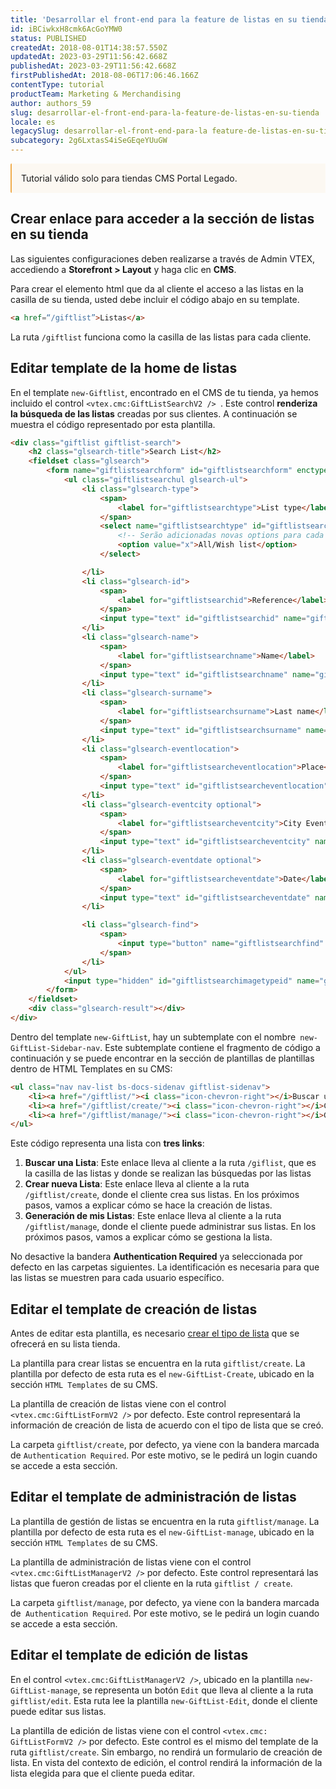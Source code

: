 ```yaml
---
title: 'Desarrollar el front-end para la feature de listas en su tienda'
id: iBCiwkxH8cmk6AcGoYMW0
status: PUBLISHED
createdAt: 2018-08-01T14:38:57.550Z
updatedAt: 2023-03-29T11:56:42.668Z
publishedAt: 2023-03-29T11:56:42.668Z
firstPublishedAt: 2018-08-06T17:06:46.166Z
contentType: tutorial
productTeam: Marketing & Merchandising
author: authors_59
slug: desarrollar-el-front-end-para-la-feature-de-listas-en-su-tienda
locale: es
legacySlug: desarrollar-el-front-end-para-la feature-de-listas-en-su-tienda
subcategory: 2g6LxtasS4iSeGEqeYUuGW
---
```


<div style="background-color:#FCF8F2; border-left: 2px solid #F0AD4E; border-top-left-radius: 2px; border-bottom-left-radius: 2px; padding: 15px; margin-bottom: 10px">
Tutorial válido solo para tiendas CMS Portal Legado.
</div>

## Crear enlace para acceder a la sección de listas en su tienda
Las siguientes configuraciones deben realizarse a través de Admin VTEX, accediendo a **Storefront > Layout** y haga clic en **CMS**.

Para crear el elemento html que da al cliente el acceso a las listas en la casilla de su tienda, usted debe incluir el código abajo en su template.

```html
<a href=“/giftlist”>Listas</a>
```

La ruta `/giftlist` funciona como la casilla de las listas para cada cliente.

## Editar template de la home de listas

En el template `new-Giftlist`, encontrado en el CMS de tu tienda, ya hemos incluido el control `<vtex.cmc:GiftListSearchV2 /> `. Este control __renderiza la búsqueda de las listas__ creadas por sus clientes. A continuación se muestra el código representado por esta plantilla.

```html
<div class="giftlist giftlist-search">
    <h2 class="glsearch-title">Search List</h2>
    <fieldset class="glsearch">
        <form name="giftlistsearchform" id="giftlistsearchform" enctype="multipart/form-data">
            <ul class="giftlistsearchul glsearch-ul">
                <li class="glsearch-type">
                    <span>
                        <label for="giftlistsearchtype">List type</label>
                    </span>
                    <select name="giftlistsearchtype" id="giftlistsearchtype">
                        <!-- Serão adicionadas novas options para cada tipo de lista criado no admin-->
                        <option value="x">All/Wish list</option>
                    </select>

                </li>
                <li class="glsearch-id">
                    <span>
                        <label for="giftlistsearchid">Reference</label>
                    </span>
                    <input type="text" id="giftlistsearchid" name="giftlistsearchid" placeholder="reference">
                </li>
                <li class="glsearch-name">
                    <span>
                        <label for="giftlistsearchname">Name</label>
                    </span>
                    <input type="text" id="giftlistsearchname" name="giftlistsearchname" placeholder="name">
                </li>
                <li class="glsearch-surname">
                    <span>
                        <label for="giftlistsearchsurname">Last name</label>
                    </span>
                    <input type="text" id="giftlistsearchsurname" name="giftlistsearchsurname" placeholder="last name">
                </li>
                <li class="glsearch-eventlocation">
                    <span>
                        <label for="giftlistsearcheventlocation">Place</label>
                    </span>
                    <input type="text" id="giftlistsearcheventlocation" name="giftlistsearcheventlocation" placeholder="place">
                </li>
                <li class="glsearch-eventcity optional">
                    <span>
                        <label for="giftlistsearcheventcity">City Event</label>
                    </span>
                    <input type="text" id="giftlistsearcheventcity" name="giftlistsearcheventcity" placeholder="city event">
                </li>
                <li class="glsearch-eventdate optional">
                    <span>
                        <label for="giftlistsearcheventdate">Date</label>
                    </span>
                    <input type="text" id="giftlistsearcheventdate" name="giftlistsearcheventdate" placeholder="date">
                </li>

                <li class="glsearch-find">
                    <span>
                        <input type="button" name="giftlistsearchfind" id="giftlistsearchfind" value="Search" class="btn">
                    </span>
                </li>
            </ul>
            <input type="hidden" id="giftlistsearchimagetypeid" name="giftlistsearchimagetypeid" value="3">
        </form>
    </fieldset>
    <div class="glsearch-result"></div>
</div>
```

Dentro del template `new-GiftList`, hay un subtemplate con el nombre` new-GiftList-Sidebar-nav`. Este subtemplate contiene el fragmento de código a continuación y se puede encontrar en la sección de plantillas de plantillas dentro de HTML Templates en su CMS:

```html
<ul class="nav nav-list bs-docs-sidenav giftlist-sidenav">
    <li><a href="/giftlist/"><i class="icon-chevron-right"></i>Buscar una Lista</a></li>
    <li><a href="/giftlist/create/"><i class="icon-chevron-right"></i>Crear nueva Lista</a></li>
    <li><a href="/giftlist/manage/"><i class="icon-chevron-right"></i>Gestionar mis Listas</a></li>
</ul>
```

Este código representa una lista con __tres links__:

1. __Buscar una Lista__: Este enlace lleva al cliente a la ruta `/giflist`, que es la casilla de las listas y donde se realizan las búsquedas por las listas
2. __Crear nueva Lista__: Este enlace lleva al cliente a la ruta `/giftlist/create`, donde el cliente crea sus listas. En los próximos pasos, vamos a explicar cómo se hace la creación de listas.
3. __Generación de mis Listas__: Este enlace lleva al cliente a la ruta `/giftlist/manage`, donde el cliente puede administrar sus listas. En los próximos pasos, vamos a explicar cómo se gestiona la lista.

<div class="alert alert-danger">
No desactive la bandera <strong>Authentication Required</strong> ya seleccionada por defecto en las carpetas siguientes. La identificación es necesaria para que las listas se muestren para cada usuario específico.
</div>

## Editar el template de creación de listas

<div class="alert alert-info">
Antes de editar esta plantilla, es necesario <a href="http://help.vtex.com/es/tutorial/criando-tipo-de-lista">crear el tipo de lista</a> que se ofrecerá en su lista tienda. <!--Reescrever o artigo de tipo de lista -->
</div>

La plantilla para crear listas se encuentra en la ruta `giftlist/create`. La plantilla por defecto de esta ruta es el `new-GiftList-Create`, ubicado en la sección `HTML Templates` de su CMS.

La plantilla de creación de listas viene con el control `<vtex.cmc:GiftListFormV2 />` por defecto. Este control representará la información de creación de lista de acuerdo con el tipo de lista que se creó.

La carpeta `giftlist/create`, por defecto, ya viene con la bandera marcada de `Authentication Required`. Por este motivo, se le pedirá un login cuando se accede a esta sección.

## Editar el template de administración de listas

La plantilla de gestión de listas se encuentra en la ruta `giftlist/manage`. La plantilla por defecto de esta ruta es el `new-GiftList-manage`, ubicado en la sección `HTML Templates` de su CMS.

La plantilla de administración de listas viene con el control `<vtex.cmc:GiftListManagerV2 />` por defecto. Este control representará las listas que fueron creadas por el cliente en la ruta `giftlist / create`.

La carpeta `giftlist/manage`, por defecto, ya viene con la bandera marcada de` Authentication Required`. Por este motivo, se le pedirá un login cuando se accede a esta sección.

## Editar el template de edición de listas

En el control `<vtex.cmc:GiftListManagerV2 />`, ubicado en la plantilla `new-GiftList-manage`, se representa un botón `Edit` que lleva al cliente a la ruta `giftlist/edit`. Esta ruta lee la plantilla `new-GiftList-Edit`, donde el cliente puede editar sus listas.

La plantilla de edición de listas viene con el control `<vtex.cmc: GiftListFormV2 />` por defecto. Este control es el mismo del template de la ruta `giftlist/create`. Sin embargo, no rendirá un formulario de creación de lista. En vista del contexto de edición, el control rendirá la información de la lista elegida para que el cliente pueda editar.
